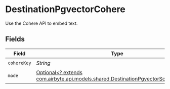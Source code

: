 # DestinationPgvectorCohere

Use the Cohere API to embed text.


## Fields

| Field                                                                                                                                     | Type                                                                                                                                      | Required                                                                                                                                  | Description                                                                                                                               |
| ----------------------------------------------------------------------------------------------------------------------------------------- | ----------------------------------------------------------------------------------------------------------------------------------------- | ----------------------------------------------------------------------------------------------------------------------------------------- | ----------------------------------------------------------------------------------------------------------------------------------------- |
| `cohereKey`                                                                                                                               | *String*                                                                                                                                  | :heavy_check_mark:                                                                                                                        | N/A                                                                                                                                       |
| `mode`                                                                                                                                    | [Optional<? extends com.airbyte.api.models.shared.DestinationPgvectorSchemasMode>](../../models/shared/DestinationPgvectorSchemasMode.md) | :heavy_minus_sign:                                                                                                                        | N/A                                                                                                                                       |